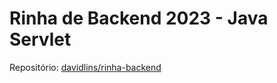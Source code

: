 # Rinha de Backend 2023 - Java Servlet

Repositório: [davidlins/rinha-backend](https://github.com/davidlins/rinha-backend)
